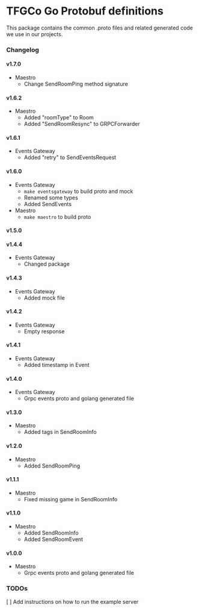 TFGCo Go Protobuf definitions
=============================

This package contains the common .proto files and related generated code we use in our projects.


### Changelog

#### v1.7.0
* Maestro
  * Change SendRoomPing method signature

#### v1.6.2
* Maestro
  * Added "roomType" to Room 
  * Added "SendRoomResync" to GRPCForwarder 

#### v1.6.1
* Events Gateway
  * Added "retry" to SendEventsRequest 

#### v1.6.0
* Events Gateway
  * `make eventsgateway` to build proto and mock
  * Renamed some types
  * Added SendEvents 
* Maestro
  * `make maestro` to build proto

#### v1.5.0

#### v1.4.4
* Events Gateway
  * Changed package

#### v1.4.3
* Events Gateway
  * Added mock file

#### v1.4.2
* Events Gateway
  * Empty response

#### v1.4.1
* Events Gateway
  * Added timestamp in Event

#### v1.4.0

* Events Gateway
  * Grpc events proto and golang generated file

#### v1.3.0

* Maestro
  * Added tags in SendRoomInfo

#### v1.2.0

* Maestro
  * Added SendRoomPing

#### v1.1.1

* Maestro
  * Fixed missing game in SendRoomInfo
#### v1.1.0

* Maestro
  * Added SendRoomInfo
  * Added SendRoomEvent

#### v1.0.0

* Maestro
  * Grpc events proto and golang generated file

### TODOs

[ ] Add instructions on how to run the example server
